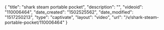 {
    "title": "shark steam portable pocket",
    "description": "",
    "videoid": "110006464",
    "date_created": "1502525562",
    "date_modified": "1517250213",
    "type": "captivate",
    "layout": "video",
    "url": "\/v\/shark-steam-portable-pocket\/110006464"
}